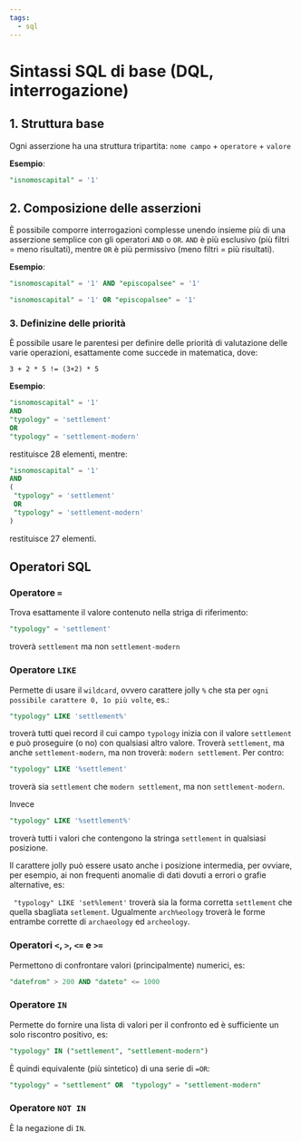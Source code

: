 ```yaml
---
tags:
  - sql
---
```

# Sintassi SQL di base (DQL, interrogazione)

## 1. Struttura base
Ogni asserzione ha una struttura tripartita:   `nome campo` + `operatore` + `valore`

**Esempio**:
```SQL
"isnomoscapital" = '1'
```


## 2. Composizione delle asserzioni
È possibile comporre interrogazioni complesse unendo insieme più di una asserzione semplice con gli operatori `AND` o `OR`. `AND` è più esclusivo (più filtri = meno risultati), mentre `OR` è più permissivo (meno filtri = più risultati).

**Esempio**:
```sql
"isnomoscapital" = '1' AND "episcopalsee" = '1'
```

```sql
"isnomoscapital" = '1' OR "episcopalsee" = '1'
```

### 3. Definizine delle priorità
È possibile usare le parentesi per definire delle priorità di valutazione delle varie operazioni, esattamente come succede in matematica, dove:
```
3 + 2 * 5 != (3+2) * 5
```

**Esempio**:
```sql
"isnomoscapital" = '1' 
AND 
"typology" = 'settlement' 
OR 
"typology" = 'settlement-modern'
```

restituisce 28 elementi, mentre: 
```sql
"isnomoscapital" = '1' 
AND 
(
 "typology" = 'settlement' 
 OR 
 "typology" = 'settlement-modern'
)
```
restituisce 27 elementi.

## Operatori SQL
### Operatore `=`
Trova esattamente il valore contenuto nella striga di riferimento:
```sql
"typology" = 'settlement'
```
troverà `settlement` ma non `settlement-modern`

### Operatore `LIKE`
Permette di usare il `wildcard`, ovvero carattere jolly `%` che sta per `ogni possibile carattere 0, 1o più volte`, es.:
```sql
"typology" LIKE 'settlement%'
```
troverà tutti quei record il cui campo `typology` inizia con il valore `settlement` e può proseguire (o no) con qualsiasi altro valore. Troverà `settlement`, ma anche `settlement-modern`, ma non troverà: `modern settlement`.
Per contro:
```sql
"typology" LIKE '%settlement'
```
troverà sia `settlement` che `modern settlement`, ma non `settlement-modern`.

Invece
```sql
"typology" LIKE '%settlement%'
```
troverà tutti i valori che contengono la stringa `settlement` in qualsiasi posizione.

Il carattere jolly può essere usato anche i posizione intermedia, per ovviare, per esempio, ai non frequenti anomalie di dati dovuti a errori o grafie alternative, es:

` "typology" LIKE 'set%lement'` troverà sia la forma corretta `settlement` che quella sbagliata `setlement`. Ugualmente `arch%eology` troverà le forme entrambe corrette di `archaeology` ed `archeology`.
### Operatori `<`,  `>`, `<=` e `>=`
Permettono di confrontare valori (principalmente) numerici, es:
```sql
"datefrom" > 200 AND "dateto" <= 1000
```

### Operatore `IN`
Permette do fornire una lista di valori per il confronto ed è sufficiente un solo riscontro positivo, es:
```sql
"typology" IN ("settlement", "settlement-modern")
```
È quindi equivalente (più sintetico) di una serie di `=OR`:
```sql
"typology" = "settlement" OR  "typology" = "settlement-modern"
```

### Operatore `NOT IN`
È la negazione di `IN`.